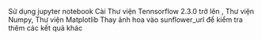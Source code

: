 Sử dụng jupyter notebook
Cài Thư viện Tennsorflow 2.3.0 trở lên , Thư viện Numpy, Thư viện Matplotlib
Thay ảnh hoa vào sunflower_url để kiểm tra thêm các kết quả khác
